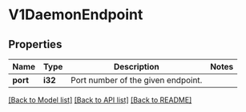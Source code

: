 # V1DaemonEndpoint

## Properties

Name | Type | Description | Notes
------------ | ------------- | ------------- | -------------
**port** | **i32** | Port number of the given endpoint. | 

[[Back to Model list]](../README.md#documentation-for-models) [[Back to API list]](../README.md#documentation-for-api-endpoints) [[Back to README]](../README.md)


